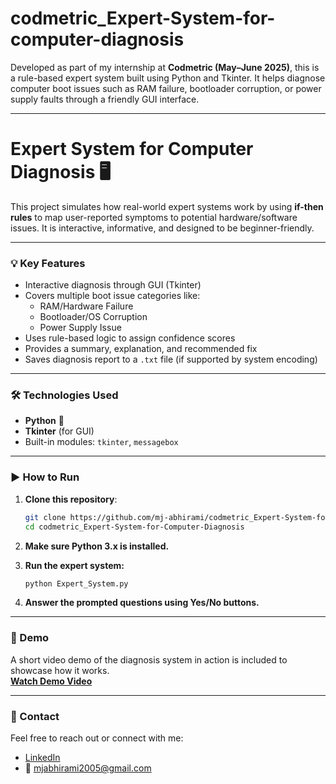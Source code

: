# codmetric_Expert-System-for-computer-diagnosis

Developed as part of my internship at **Codmetric (May–June 2025)**, this is a rule-based expert system built using Python and Tkinter. It helps diagnose computer boot issues such as RAM failure, bootloader corruption, or power supply faults through a friendly GUI interface.

---

# Expert System for Computer Diagnosis 🖥️ 

This project simulates how real-world expert systems work by using **if-then rules** to map user-reported symptoms to potential hardware/software issues. It is interactive, informative, and designed to be beginner-friendly.

---

### 💡 Key Features

- Interactive diagnosis through GUI (Tkinter)
- Covers multiple boot issue categories like:
  - RAM/Hardware Failure
  - Bootloader/OS Corruption
  - Power Supply Issue
- Uses rule-based logic to assign confidence scores
- Provides a summary, explanation, and recommended fix
- Saves diagnosis report to a `.txt` file (if supported by system encoding)

---

### 🛠️ Technologies Used

- **Python** 🐍  
- **Tkinter** (for GUI)
- Built-in modules: `tkinter`, `messagebox`

---

### ▶️ How to Run

1. **Clone this repository**:

    ```bash
    git clone https://github.com/mj-abhirami/codmetric_Expert-System-for-Computer-Diagnosis.git
    cd codmetric_Expert-System-for-Computer-Diagnosis
    ```

2. **Make sure Python 3.x is installed.**

3. **Run the expert system:**

    ```bash
    python Expert_System.py
    ```

4. **Answer the prompted questions using Yes/No buttons.**

---

### 🎥 Demo

A short video demo of the diagnosis system in action is included to showcase how it works.  
**[Watch Demo Video]([https://youtu.be/pByxDVLqwIQ])**

---

### 📩 Contact

Feel free to reach out or connect with me:

- [LinkedIn](www.linkedin.com/in/abhirami-mj)  
- 📧 mjabhirami2005@gmail.com
